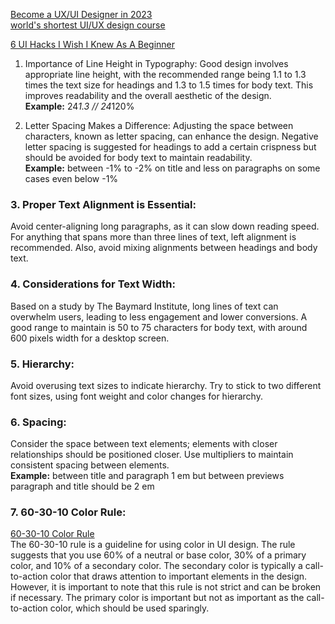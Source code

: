 [Become a UX/UI Designer in 2023](https://www.youtube.com/watch?v=-KFNFr1KVKs)      
[world's shortest UI/UX design course](https://www.youtube.com/watch?v=wIuVvCuiJhU)     


[6 UI Hacks I Wish I Knew As A Beginner](https://www.youtube.com/watch?v=88XxC0_zs74)    

1. Importance of Line Height in Typography: 
Good design involves appropriate line height, with the recommended range being 1.1 to 1.3 times the text size for headings and 1.3 to 1.5 times for body text. This improves readability and the overall aesthetic of the design.    
**Example:** 24*1.3 // 24*120%

2. Letter Spacing Makes a Difference: 
Adjusting the space between characters, known as letter spacing, can enhance the design. Negative letter spacing is suggested for headings to add a certain crispness but should be avoided for body text to maintain readability.    
**Example:** between -1% to -2% on title and less on paragraphs on some cases even below -1%

### 3. Proper Text Alignment is Essential: 
Avoid center-aligning long paragraphs, as it can slow down reading speed. For anything that spans more than three lines of text, left alignment is recommended. Also, avoid mixing alignments between headings and body text.

### 4. Considerations for Text Width: 
Based on a study by The Baymard Institute, long lines of text can overwhelm users, leading to less engagement and lower conversions. A good range to maintain is 50 to 75 characters for body text, with around 600 pixels width for a desktop screen.

### 5. Hierarchy: 
Avoid overusing text sizes to indicate hierarchy. Try to stick to two different font sizes, using font weight and color changes for hierarchy. 

### 6. Spacing:
Consider the space between text elements; elements with closer relationships should be positioned closer. Use multipliers to maintain consistent spacing between elements.  
**Example:** between title and paragraph 1 em but between previews paragraph and title should be 2 em

### 7. 60-30-10 Color Rule:
[60-30-10 Color Rule](https://www.youtube.com/watch?v=UWwNIMHFdW4)   
The 60-30-10 rule is a guideline for using color in UI design. The rule suggests that you use 60% of a neutral or base color, 30% of a primary color, and 10% of a secondary color. The secondary color is typically a call-to-action color that draws attention to important elements in the design. However, it is important to note that this rule is not strict and can be broken if necessary. The primary color is important but not as important as the call-to-action color, which should be used sparingly.



 

